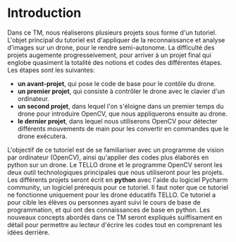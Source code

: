 # Introduction

Dans ce TM, nous réaliserons plusieurs projets sous forme d'un tutoriel. L'objet principal du tutoriel est d'appliquer de la reconnaissance et analyse d'images sur un drone, pour le rendre semi-autonome. La difficulté des projets augemente progresseivement, pour arriver à un projet final qui englobe quasiment la totalité des notions et codes des différentes étapes. Les étapes sont les suivantes:
* **un avant-projet**, qui pose le code de base pour le contôle du drone.
* **un premier projet**, qui consiste à contrôler le drone avec le clavier d'un ordinateur.
* **un second projet**, dans lequel l'on s'éloigne dans un premier temps du drone pour introduire OpenCV, que nous appliquerons ensuite au drone.
* **le dernier projet**, dans lequel nous utiliserons OpenCV pour détecter différents mouvements de main pour les convertir en commandes que le drone exécutera.

L'objectif de ce tutoriel est de se familiariser avec un programme de vision par ordinateur (OpenCV), ainsi qu'applier des codes plus élaborés en python sur un drone. Le TELLO drone et le programme OpenCV seront les deux outil technologiques principales que nous utiliseront pour les projets. 
Les différents projets seront écrit en **python** avec l'aide du logiciel Pycharm community, un logiciel prérequis pour ce tutoriel. Il faut noter que ce tutoriel ne fonctionne uniquement pour les drone éducatifs TELLO.
Ce tutoriel a pour cible les élèves ou personnes ayant suivi le cours de base de programmation, et qui ont des connaissances de base en python. Les nouveaux concepts abordés dans ce TM seront expliqués suiffisament en détail pour permettre au lecteur d'écrire les codes tout en comprenant les idées derrière.  